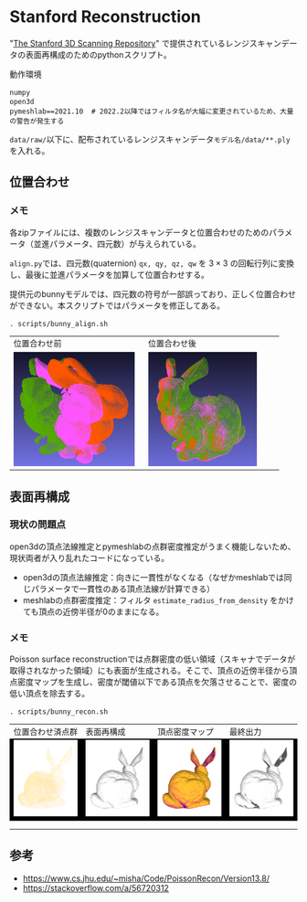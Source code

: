 # Stanford Reconstruction

"[The Stanford 3D Scanning Repository](http://graphics.stanford.edu/data/3Dscanrep/)" で提供されているレンジスキャンデータの表面再構成のためのpythonスクリプト。

動作環境
```
numpy
open3d
pymeshlab==2021.10  # 2022.2以降ではフィルタ名が大幅に変更されているため、大量の警告が発生する
```

`data/raw/`以下に、配布されているレンジスキャンデータ`モデル名/data/**.ply`を入れる。

## 位置合わせ

### メモ
各zipファイルには、複数のレンジスキャンデータと位置合わせのためのパラメータ（並進パラメータ、四元数）が与えられている。

`align.py`では、四元数(quaternion) `qx, qy, qz, qw` を
$3 \times 3$
の回転行列に変換し、最後に並進パラメータを加算して位置合わせする。

提供元のbunnyモデルでは、四元数の符号が一部誤っており、正しく位置合わせができない。本スクリプトではパラメータを修正してある。
```
. scripts/bunny_align.sh
```

<table>
  <tr>
    <td width="48%">位置合わせ前</td>
    <td width="48%">位置合わせ後</td>
  </tr>
  <tr>
    <td width="48%"><img src="fig/before-reg.png" height="200"></td>
    <td width="48%"><img src="fig/after-reg.png" height="200"></td>
  </tr>
</table>

## 表面再構成
### 現状の問題点
open3dの頂点法線推定とpymeshlabの点群密度推定がうまく機能しないため、現状両者が入り乱れたコードになっている。
- open3dの頂点法線推定：向きに一貫性がなくなる（なぜかmeshlabでは同じパラメータで一貫性のある頂点法線が計算できる）
- meshlabの点群密度推定：フィルタ `estimate_radius_from_density` をかけても頂点の近傍半径が0のままになる。

### メモ

Poisson surface reconstructionでは点群密度の低い領域（スキャナでデータが取得されなかった領域）にも表面が生成される。そこで、頂点の近傍半径から頂点密度マップを生成し、密度が閾値以下である頂点を欠落させることで、密度の低い頂点を除去する。
 

```
. scripts/bunny_recon.sh
```

<table>
  <tr>
    <td width="24%">位置合わせ済点群</td>
    <td width="24%">表面再構成</td>
    <td width="24%">頂点密度マップ</td>
    <td width="24%">最終出力</td>
  </tr>
  <tr bgcolor=black>
    <td width="24%"><img src="fig/merge.png" width="100%"></td>
    <td width="24%"><img src="fig/recon.png" width="100%"></td>
    <td width="24%"><img src="fig/density.png" width="100%"></td>
    <td width="24%"><img src="fig/final.png" width="100%"></td>
  </tr>
</table>

___

## 参考

- https://www.cs.jhu.edu/~misha/Code/PoissonRecon/Version13.8/
- https://stackoverflow.com/a/56720312
